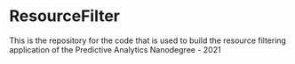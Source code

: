 # ResourceFilter
This is the repository for the code that is used to build the resource filtering application of the Predictive Analytics Nanodegree - 2021

